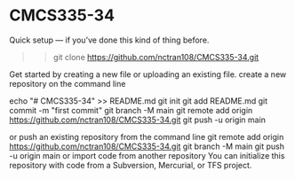 # CMCS335-34

Quick setup — if you’ve done this kind of thing before.
>>git clone https://github.com/nctran108/CMCS335-34.git

Get started by creating a new file or uploading an existing file.
create a new repository on the command line

echo "# CMCS335-34" >> README.md
git init
git add README.md
git commit -m "first commit"
git branch -M main
git remote add origin https://github.com/nctran108/CMCS335-34.git
git push -u origin main

or push an existing repository from the command line
git remote add origin https://github.com/nctran108/CMCS335-34.git
git branch -M main
git push -u origin main
or import code from another repository
You can initialize this repository with code from a Subversion, Mercurial, or TFS project.

